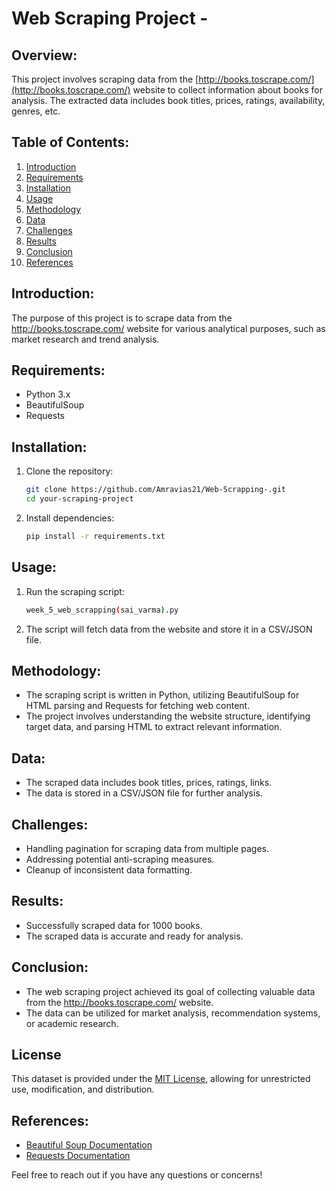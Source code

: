 # Web Scraping Project -

## Overview:
This project involves scraping data from the [http://books.toscrape.com/](http://books.toscrape.com/) website to collect information about books for analysis. The extracted data includes book titles, prices, ratings, availability, genres, etc.

## Table of Contents:
1. [Introduction](#introduction)
2. [Requirements](#requirements)
3. [Installation](#installation)
4. [Usage](#usage)
5. [Methodology](#methodology)
6. [Data](#data)
7. [Challenges](#challenges)
8. [Results](#results)
9. [Conclusion](#conclusion)
10. [References](#references)

## Introduction:
The purpose of this project is to scrape data from the http://books.toscrape.com/ website for various analytical purposes, such as market research and trend analysis.

## Requirements:
- Python 3.x
- BeautifulSoup
- Requests

## Installation:
1. Clone the repository:
   ```bash
   git clone https://github.com/Amravias21/Web-Scrapping-.git
   cd your-scraping-project
   ```

2. Install dependencies:
   ```bash
   pip install -r requirements.txt
   ```

## Usage:
1. Run the scraping script:
   ```bash
   week_5_web_scrapping(sai_varma).py
   ```

2. The script will fetch data from the website and store it in a CSV/JSON file.

## Methodology:
- The scraping script is written in Python, utilizing BeautifulSoup for HTML parsing and Requests for fetching web content.
- The project involves understanding the website structure, identifying target data, and parsing HTML to extract relevant information.

## Data:
- The scraped data includes book titles, prices, ratings, links.
- The data is stored in a CSV/JSON file for further analysis.

## Challenges:
- Handling pagination for scraping data from multiple pages.
- Addressing potential anti-scraping measures.
- Cleanup of inconsistent data formatting.

## Results:
- Successfully scraped data for 1000 books.
- The scraped data is accurate and ready for analysis.
  
## Conclusion:
- The web scraping project achieved its goal of collecting valuable data from the http://books.toscrape.com/ website.
- The data can be utilized for market analysis, recommendation systems, or academic research.

## License
This dataset is provided under the [MIT License](LICENSE), allowing for unrestricted use, modification, and distribution.

## References:
- [Beautiful Soup Documentation](https://www.crummy.com/software/BeautifulSoup/bs4/doc/)
- [Requests Documentation](https://docs.python-requests.org/en/latest/)

Feel free to reach out if you have any questions or concerns!

